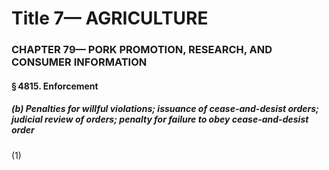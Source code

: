 
# Title 7— AGRICULTURE
### CHAPTER 79— PORK PROMOTION, RESEARCH, AND CONSUMER INFORMATION
#### § 4815. Enforcement
##### (b) Penalties for willful violations; issuance of cease-and-desist orders; judicial review of orders; penalty for failure to obey cease-and-desist order

(1)
